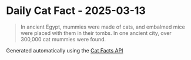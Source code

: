 # Daily Cat Fact - 2025-03-13

> In ancient Egypt, mummies were made of cats, and embalmed mice were placed with them in their tombs. In one ancient city, over 300,000 cat mummies were found.

Generated automatically using the [Cat Facts API](https://catfact.ninja)
